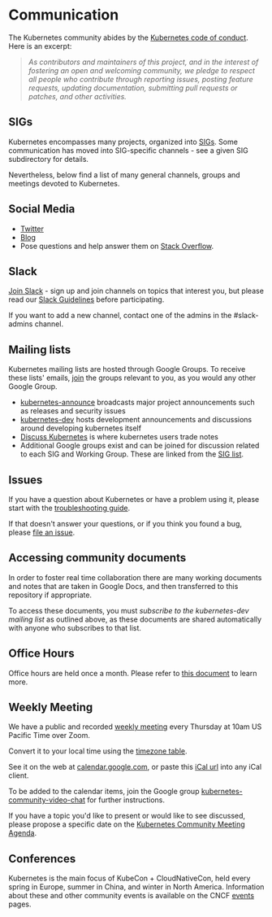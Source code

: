 # Communication

The Kubernetes community abides by the [Kubernetes code of conduct].  Here is an excerpt:

> _As contributors and maintainers of this project, and in the interest
> of fostering an open and welcoming community, we pledge to respect
> all people who contribute through reporting issues, posting feature
> requests, updating documentation, submitting pull requests or patches,
> and other activities._

## SIGs

Kubernetes encompasses many projects, organized into [SIGs](/sig-list.md).
Some communication has moved into SIG-specific channels - see
a given SIG subdirectory for details.

Nevertheless, below find a list of many general channels, groups
and meetings devoted to Kubernetes.

## Social Media

* [Twitter]
* [Blog]
* Pose questions and help answer them on [Stack Overflow].

## Slack

[Join Slack] - sign up and join channels on topics that interest you, but please read our [Slack Guidelines] before participating.

If you want to add a new channel, contact one of the admins in the #slack-admins channel.


## Mailing lists

Kubernetes mailing lists are hosted through Google Groups.  To
receive these lists' emails,
[join](https://support.google.com/groups/answer/1067205) the groups
relevant to you, as you would any other Google Group.

* [kubernetes-announce] broadcasts major project announcements such as releases and security issues
* [kubernetes-dev] hosts development announcements and discussions around developing kubernetes itself
* [Discuss Kubernetes] is where kubernetes users trade notes
* Additional Google groups exist and can be joined for discussion related to each SIG and Working Group.  These are linked from the [SIG list](/sig-list.md).

## Issues

If you have a question about Kubernetes or have a problem using it,
please start with the [troubleshooting guide].

If that doesn't answer your questions, or if you think you found a bug,
please [file an issue].

## Accessing community documents

In order to foster real time collaboration there are many working documents
and notes that are taken in Google Docs, and then transferred to this repository
if appropriate. 

To access these documents, you must _subscribe to the kubernetes-dev mailing list_
as outlined above, as these documents are shared automatically with anyone who
subscribes to that list. 

## Office Hours

Office hours are held once a month. Please refer to [this document](/events/office-hours.md) to learn more.

## Weekly Meeting

We have a public and recorded [weekly meeting] every Thursday at 10am US Pacific Time over Zoom.

Convert it to your local time using the [timezone table].

See it on the web at [calendar.google.com], or paste this [iCal url] into any iCal client.

To be added to the calendar items, join the Google group
[kubernetes-community-video-chat] for further instructions.

If you have a topic you'd like to present or would like to see discussed,
please propose a specific date on the [Kubernetes Community Meeting Agenda].


## Conferences

Kubernetes is the main focus of KubeCon + CloudNativeCon, held every spring in Europe, summer in China, and winter in North America. Information about these and other community events is available on the CNCF [events] pages.


[Blog]: https://kubernetes.io/blog/
[calendar.google.com]: https://calendar.google.com/calendar/embed?src=cgnt364vd8s86hr2phapfjc6uk%40group.calendar.google.com&ctz=America/Los_Angeles
[Kubernetes code of conduct]: /code-of-conduct.md
[communication]: /communication.md
[community meeting]: /communication.md#weekly-meeting
[events]: https://www.cncf.io/events/
[file an issue]: https://github.com/kubernetes/kubernetes/issues/new
[Google+]: https://plus.google.com/u/0/b/116512812300813784482/116512812300813784482
[iCal url]: https://calendar.google.com/calendar/ical/cgnt364vd8s86hr2phapfjc6uk%40group.calendar.google.com/public/basic.ics
[Kubernetes Community Meeting Agenda]: https://docs.google.com/document/d/1VQDIAB0OqiSjIHI8AWMvSdceWhnz56jNpZrLs6o7NJY/edit#
[kubernetes-community-video-chat]: https://groups.google.com/forum/#!forum/kubernetes-community-video-chat
[kubernetes-announce]: https://groups.google.com/forum/#!forum/kubernetes-announce
[kubernetes-dev]: https://groups.google.com/forum/#!forum/kubernetes-dev
[Discuss Kubernetes]: https://discuss.kubernetes.io
[kubernetes.slack.com]: https://kubernetes.slack.com
[Join Slack]: http://slack.k8s.io
[Slack Guidelines]: /communication/slack-guidelines.md
[Special Interest Group]: /README.md#SIGs
[Stack Overflow]: https://stackoverflow.com/questions/tagged/kubernetes
[timezone table]: https://www.google.com/search?q=1000+am+in+pst
[troubleshooting guide]: https://kubernetes.io/docs/tasks/debug-application-cluster/troubleshooting/
[Twitter]: https://twitter.com/kubernetesio
[weekly meeting]: https://zoom.us/my/kubernetescommunity

